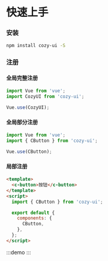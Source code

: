 # 快速上手

### 安装

```bash
npm install cozy-ui -S
```

### 注册

#### 全局完整注册

```javascript
import Vue from 'vue';
import CozyUI from 'cozy-ui';

Vue.use(CozyUI);
```

#### 全局部分注册

```javascript
import Vue from 'vue';
import { CButton } from 'cozy-ui';

Vue.use(CButton);
```

#### 局部注册

```html
<template>
  <c-button>按钮</c-button>
</template>
<script>
  import { CButton } from 'cozy-ui';

  export default {
    components: {
      CButton,
    },
  };
</script>
```


:::demo
:::
